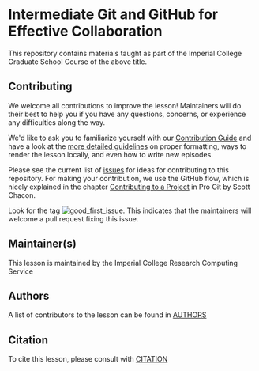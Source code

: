 # Intermediate Git and GitHub for Effective Collaboration

This repository contains materials taught as part of the Imperial College
Graduate School Course of the above title.

## Contributing

We welcome all contributions to improve the lesson! Maintainers will do their
best to help you if you have any questions, concerns, or experience any
difficulties along the way.

We'd like to ask you to familiarize yourself with our [Contribution
Guide](CONTRIBUTING.md) and have a look at the [more detailed
guidelines][lesson-example] on proper formatting,
ways to render the lesson locally, and even how to write new episodes.

Please see the current list of [issues] for ideas for contributing to
this repository. For making your contribution, we use the GitHub flow, which is
nicely explained in the chapter [Contributing to a
Project](http://git-scm.com/book/en/v2/GitHub-Contributing-to-a-Project) in Pro
Git by Scott Chacon.

Look for the tag
![good_first_issue](https://img.shields.io/badge/-good%20first%20issue-gold.svg).
This indicates that the maintainers will welcome a pull request fixing this issue.

## Maintainer(s)

This lesson is maintained by the Imperial College Research Computing Service

## Authors

A list of contributors to the lesson can be found in [AUTHORS](AUTHORS)

## Citation

To cite this lesson, please consult with [CITATION](CITATION)

[lesson-example]: https://carpentries.github.io/lesson-example
[issues]: https://github.com/ImperialCollegeLondon/intermediate_grad_school_git_course/issues

